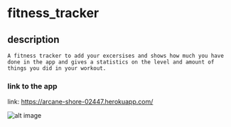 # fitness_tracker

## description
    A fitness tracker to add your excersises and shows how much you have done in the app and gives a statistics on the level and amount of things you did in your workout.

### link to the app 

link: https://arcane-shore-02447.herokuapp.com/

![alt image](./assets/img/)